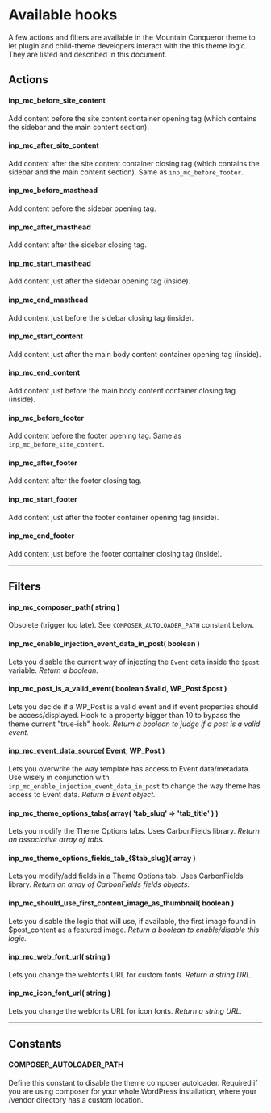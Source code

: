 # Available hooks

A few actions and filters are available in the Mountain Conqueror theme to let plugin and child-theme developers interact with the this theme logic. They are listed and described in this document.

## Actions

#### inp_mc_before_site_content
Add content before the site content container opening tag (which contains the sidebar and the main content section).

#### inp_mc_after_site_content
Add content after the site content container closing tag (which contains the sidebar and the main content section). Same as `inp_mc_before_footer`.

#### inp_mc_before_masthead
Add content before the sidebar opening tag.

#### inp_mc_after_masthead
Add content after the sidebar closing tag.

#### inp_mc_start_masthead
Add content just after the sidebar opening tag (inside).

#### inp_mc_end_masthead
Add content just before the sidebar closing tag (inside).

#### inp_mc_start_content
Add content just after the main body content container opening tag (inside).

#### inp_mc_end_content
Add content just before the main body content container closing tag (inside).

#### inp_mc_before_footer
Add content before the footer opening tag. Same as `inp_mc_before_site_content`.

#### inp_mc_after_footer
Add content after the footer closing tag.

#### inp_mc_start_footer
Add content just after the footer container opening tag (inside).

#### inp_mc_end_footer
Add content just before the footer container closing tag (inside).

---

## Filters
#### inp_mc_composer_path( string )
Obsolete (trigger too late). See `COMPOSER_AUTOLOADER_PATH` constant below.

#### inp_mc_enable_injection_event_data_in_post( boolean )
Lets you disable the current way of injecting the `Event` data inside the `$post` variable.
_Return a boolean._

#### inp_mc_post_is_a_valid_event( boolean $valid, WP_Post $post )
Lets you decide if a WP_Post is a valid event and if event properties should be access/displayed.
Hook to a property bigger than 10 to bypass the theme current "true-ish" hook.
_Return a boolean to judge if a post is a valid event._

#### inp_mc_event_data_source( Event, WP_Post )
Lets you overwrite the way template has access to Event data/metadata. Use wisely in conjunction with `inp_mc_enable_injection_event_data_in_post` to change the way theme has access to Event data.
_Return a Event object._

#### inp_mc_theme_options_tabs( array( 'tab_slug' => 'tab_title' ) )
Lets you modify the Theme Options tabs. Uses CarbonFields library.
_Return an associative array of tabs._

#### inp_mc_theme_options_fields_tab_{$tab_slug}( array )
Lets you modify/add fields in a Theme Options tab. Uses CarbonFields library.
_Return an array of CarbonFields fields objects._

#### inp_mc_should_use_first_content_image_as_thumbnail( boolean )
Lets you disable the logic that will use, if available, the first image found in $post_content as a featured image.
_Return a boolean to enable/disable this logic._

#### inp_mc_web_font_url( string )
Lets you change the webfonts URL for custom fonts.
_Return a string URL._

#### inp_mc_icon_font_url( string )
Lets you change the webfonts URL for icon fonts.
_Return a string URL._

---

## Constants
#### COMPOSER_AUTOLOADER_PATH
Define this constant to disable the theme composer autoloader.
Required if you are using composer for your whole WordPress installation, where your /vendor directory has a custom location.